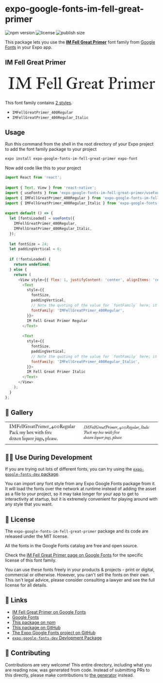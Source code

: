 # expo-google-fonts-im-fell-great-primer

![npm version](https://flat.badgen.net/npm/v/expo-google-fonts-im-fell-great-primer)
![license](https://flat.badgen.net/github/license/expo/google-fonts)
![publish size](https://flat.badgen.net/packagephobia/install/expo-google-fonts-im-fell-great-primer)

This package lets you use the [**IM Fell Great Primer**](https://fonts.google.com/specimen/IM+Fell+Great+Primer) font family from [Google Fonts](https://fonts.google.com/) in your Expo app.

## IM Fell Great Primer

![IM Fell Great Primer](./font-family.png)

This font family contains [2 styles](#-gallery).

- `IMFellGreatPrimer_400Regular`
- `IMFellGreatPrimer_400Regular_Italic`

## Usage

Run this command from the shell in the root directory of your Expo project to add the font family package to your project
```sh
expo install expo-google-fonts-im-fell-great-primer expo-font
```

Now add code like this to your project
```js
import React from 'react';

import { Text, View } from 'react-native';
import { useFonts } from 'expo-google-fonts-im-fell-great-primer/useFonts';
import { IMFellGreatPrimer_400Regular } from 'expo-google-fonts-im-fell-great-primer/400Regular';
import { IMFellGreatPrimer_400Regular_Italic } from 'expo-google-fonts-im-fell-great-primer/400Regular_Italic';

export default () => {
  let [fontsLoaded] = useFonts({
    IMFellGreatPrimer_400Regular,
    IMFellGreatPrimer_400Regular_Italic,
  });

  let fontSize = 24;
  let paddingVertical = 6;

  if (!fontsLoaded) {
    return undefined;
  } else {
    return (
      <View style={{ flex: 1, justifyContent: 'center', alignItems: 'center' }}>
        <Text
          style={{
            fontSize,
            paddingVertical,
            // Note the quoting of the value for `fontFamily` here; it expects a string!
            fontFamily: 'IMFellGreatPrimer_400Regular',
          }}>
          IM Fell Great Primer Regular
        </Text>

        <Text
          style={{
            fontSize,
            paddingVertical,
            // Note the quoting of the value for `fontFamily` here; it expects a string!
            fontFamily: 'IMFellGreatPrimer_400Regular_Italic',
          }}>
          IM Fell Great Primer Italic
        </Text>
      </View>
    );
  }
};

```

## 🔡 Gallery


||||
|-|-|-|
|![IMFellGreatPrimer_400Regular](.//400Regular/IMFellGreatPrimer_400Regular.ttf.png)|![IMFellGreatPrimer_400Regular_Italic](.//400Regular_Italic/IMFellGreatPrimer_400Regular_Italic.ttf.png)|||


## 👩‍💻 Use During Development

If you are trying out lots of different fonts, you can try using the [`expo-google-fonts-dev` package](https://github.com/freeboub/google-fonts/tree/master/font-packages/dev#readme).

You can import *any* font style from any Expo Google Fonts package from it. It will load the fonts
over the network at runtime instead of adding the asset as a file to your project, so it may take longer
for your app to get to interactivity at startup, but it is extremely convenient
for playing around with any style that you want.

## 📖 License

The `expo-google-fonts-im-fell-great-primer` package and its code are released under the MIT license.

All the fonts in the Google Fonts catalog are free and open source.

Check the [IM Fell Great Primer page on Google Fonts](https://fonts.google.com/specimen/IM+Fell+Great+Primer) for the specific license of this font family.

You can use these fonts freely in your products & projects - print or digital, commercial or otherwise. However, you can't sell the fonts on their own. This isn't legal advice, please consider consulting a lawyer and see the full license for all details.

## 🔗 Links

- [IM Fell Great Primer on Google Fonts](https://fonts.google.com/specimen/IM+Fell+Great+Primer)
- [Google Fonts](https://fonts.google.com/)
- [This package on npm](https://www.npmjs.com/package/expo-google-fonts-im-fell-great-primer)
- [This package on GitHub](https://github.com/freeboub/google-fonts/tree/master/font-packages/im-fell-great-primer)
- [The Expo Google Fonts project on GitHub](https://github.com/freeboub/google-fonts)
- [`expo-google-fonts-dev` Devlopment Package](https://github.com/freeboub/google-fonts/tree/master/font-packages/dev)

## 🤝 Contributing

Contributions are very welcome! This entire directory, including what you are reading now, was generated from code. Instead of submitting PRs to this directly, please make contributions to [the generator](https://github.com/freeboub/google-fonts/tree/master/packages/generator) instead.
